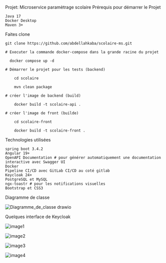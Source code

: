 Projet: Microservice paramètrage scolaire
Prérequis pour démarrer le Projet

    Java 17
    Docker Desktop
    Maven 3+
    
Faites clone

    git clone https://github.com/abdellahkaba/scolaire-ms.git

    # Executer la commande docker-compose dans la grande racine du projet
  
      docker compose up -d
      
    # Démarrer le projet pour les tests (backend)

        cd scolaire
    
        mvn clean package
    
    # créer l'image de backend (build)

        docker build -t scolaire-api .
        
    # créer l'image de front (builde)
    
        cd scolaire-front
        
        docker build -t scolaire-front .
Technologies utilisées

    spring boot 3.4.2
    Angular 19+
    OpenAPI Documentation # pour générer automatiquement une documentation interactive avec Swagger UI
    Docker
    Pipeline CI/CD avec GitLab CI/CD au coté gitlab 
    Keycloak 24+
    PostgreSQL et MySQL
    ngx-toastr # pour les notifications visuelles
    Bootstrap et CSS3

Diagramme de classe

![Diagramme_de_classe drawio](https://github.com/user-attachments/assets/c790220c-cf7f-4f49-aaed-fca3eb4994ce)


Quelques interface de Keycloak


![image1](https://github.com/user-attachments/assets/162ee535-2bbb-4bf5-b0b5-3d29df7d9c51)


![image2](https://github.com/user-attachments/assets/5b8582db-7a54-4e04-817a-2a23a3e2509f)


![image3](https://github.com/user-attachments/assets/9de6bdf5-32d1-4b10-9c67-86ffd95e6b99)


![image4](https://github.com/user-attachments/assets/a3308c6b-97ff-4943-9bda-edcab3ab1d0b)







